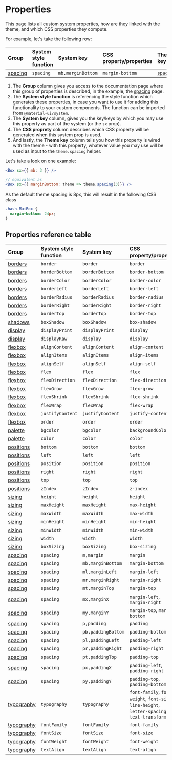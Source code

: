 # Properties

<p class="description">This page lists all custom system properties, how are they linked with the theme, and which CSS properties they compute.</p>

For example, let's take the following row:

| Group                       | System style function | System key        | CSS property/properties | Theme key                                                        |
| :-------------------------- | :-------------------- | :---------------- | :---------------------- | :--------------------------------------------------------------- |
| [spacing](/system/spacing/) | `spacing`             | `mb,marginBottom` | `margin-bottom`         | [`spacing`](/customization/default-theme/?expand-path=$.spacing) |

1. The <b>Group</b> column gives you access to the documentation page where this group of properties is described, in the example, the [spacing](/system/spacing/) page.
2. The <b>System style function</b> is referencing the style function which generates these properties, in case you want to use it for adding this functionality to your custom components. The function can be imported from `@material-ui/system`.
3. The <b>System key</b> column, gives you the key/keys by which you may use this property as part of the system (or the `sx` prop).
4. The <b>CSS proprety</b> column describes which CSS property will be generated when this system prop is used.
5. And lastly, the <b>Theme key</b> column tells you how this property is wired with the theme - with this property, whatever value you may use will be used as input to the `theme.spacing` helper.

Let's take a look on one example:

```jsx
<Box sx={{ mb: 3 }} />

// equivalent as
<Box sx={{ marginBottom: theme => theme.spacing(3)}} />
```

As the default theme spacing is 8px, this will result in the following CSS class

```css
.hash-MuiBox {
  margin-bottom: 24px;
}
```

## Properties reference table

| Group                             | System style function | System key         | CSS property/properties                                                                      | Theme key                                                              |
| :-------------------------------- | :-------------------- | :----------------- | :------------------------------------------------------------------------------------------- | :--------------------------------------------------------------------- |
| [borders](/system/borders/)       | `border`              | `border`           | `border`                                                                                     | `borders`                                                              |
| [borders](/system/borders/)       | `borderBottom`        | `borderBottom`     | `border-bottom`                                                                              | `borders`                                                              |
| [borders](/system/borders/)       | `borderColor`         | `borderColor`      | `border-color`                                                                               | [`palette`](/customization/default-theme/?expand-path=$.palette)       |
| [borders](/system/borders/)       | `borderLeft`          | `borderLeft`       | `border-left`                                                                                | `borders`                                                              |
| [borders](/system/borders/)       | `borderRadius`        | `borderRadius`     | `border-radius`                                                                              | [`shape`](/customization/default-theme/?expand-path=$.shape)           |
| [borders](/system/borders/)       | `borderRight`         | `borderRight`      | `border-right`                                                                               | `borders`                                                              |
| [borders](/system/borders/)       | `borderTop`           | `borderTop`        | `border-top`                                                                                 | `borders`                                                              |
| [shadows](/system/shadows/)       | `boxShadow`           | `boxShadow`        | `box-shadow`                                                                                 | `shadows`                                                              |
| [display](/system/display/)       | `displayPrint`        | `displayPrint`     | `display`                                                                                    | none                                                                   |
| [display](/system/display/)       | `displayRaw`          | `display`          | `display`                                                                                    | none                                                                   |
| [flexbox](/system/flexbox/)       | `alignContent`        | `alignContent`     | `align-content`                                                                              | none                                                                   |
| [flexbox](/system/flexbox/)       | `alignItems`          | `alignItems`       | `align-items`                                                                                | none                                                                   |
| [flexbox](/system/flexbox/)       | `alignSelf`           | `alignSelf`        | `align-self`                                                                                 | none                                                                   |
| [flexbox](/system/flexbox/)       | `flex`                | `flex`             | `flex`                                                                                       | none                                                                   |
| [flexbox](/system/flexbox/)       | `flexDirection`       | `flexDirection`    | `flex-direction`                                                                             | none                                                                   |
| [flexbox](/system/flexbox/)       | `flexGrow`            | `flexGrow`         | `flex-grow`                                                                                  | none                                                                   |
| [flexbox](/system/flexbox/)       | `flexShrink`          | `flexShrink`       | `flex-shrink`                                                                                | none                                                                   |
| [flexbox](/system/flexbox/)       | `flexWrap`            | `flexWrap`         | `flex-wrap`                                                                                  | none                                                                   |
| [flexbox](/system/flexbox/)       | `justifyContent`      | `justifyContent`   | `justify-content`                                                                            | none                                                                   |
| [flexbox](/system/flexbox/)       | `order`               | `order`            | `order`                                                                                      | none                                                                   |
| [palette](/system/palette/)       | `bgcolor`             | `bgcolor`          | `backgroundColor`                                                                            | [`palette`](/customization/default-theme/?expand-path=$.palette)       |
| [palette](/system/palette/)       | `color`               | `color`            | `color`                                                                                      | [`palette`](/customization/default-theme/?expand-path=$.palette)       |
| [positions](/system/positions/)   | `bottom`              | `bottom`           | `bottom`                                                                                     | none                                                                   |
| [positions](/system/positions/)   | `left`                | `left`             | `left`                                                                                       | none                                                                   |
| [positions](/system/positions/)   | `position`            | `position`         | `position`                                                                                   | none                                                                   |
| [positions](/system/positions/)   | `right`               | `right`            | `right`                                                                                      | none                                                                   |
| [positions](/system/positions/)   | `top`                 | `top`              | `top`                                                                                        | none                                                                   |
| [positions](/system/positions/)   | `zIndex`              | `zIndex`           | `z-index`                                                                                    | [`zIndex`](/customization/default-theme/?expand-path=$.zIndex)         |
| [sizing](/system/sizing/)         | `height`              | `height`           | `height`                                                                                     | none                                                                   |
| [sizing](/system/sizing/)         | `maxHeight`           | `maxHeight`        | `max-height`                                                                                 | none                                                                   |
| [sizing](/system/sizing/)         | `maxWidth`            | `maxWidth`         | `max-width`                                                                                  | none                                                                   |
| [sizing](/system/sizing/)         | `minHeight`           | `minHeight`        | `min-height`                                                                                 | none                                                                   |
| [sizing](/system/sizing/)         | `minWidth`            | `minWidth`         | `min-width`                                                                                  | none                                                                   |
| [sizing](/system/sizing/)         | `width`               | `width`            | `width`                                                                                      | none                                                                   |
| [sizing](/system/sizing/)         | `boxSizing`           | `boxSizing`        | `box-sizing`                                                                                 | none                                                                   |
| [spacing](/system/spacing/)       | `spacing`             | `m,margin`         | `margin`                                                                                     | [`spacing`](/customization/default-theme/?expand-path=$.spacing)       |
| [spacing](/system/spacing/)       | `spacing`             | `mb,marginBottom`  | `margin-bottom`                                                                              | [`spacing`](/customization/default-theme/?expand-path=$.spacing)       |
| [spacing](/system/spacing/)       | `spacing`             | `ml,marginLeft`    | `margin-left`                                                                                | [`spacing`](/customization/default-theme/?expand-path=$.spacing)       |
| [spacing](/system/spacing/)       | `spacing`             | `mr,marginRight`   | `margin-right`                                                                               | [`spacing`](/customization/default-theme/?expand-path=$.spacing)       |
| [spacing](/system/spacing/)       | `spacing`             | `mt,marginTop`     | `margin-top`                                                                                 | [`spacing`](/customization/default-theme/?expand-path=$.spacing)       |
| [spacing](/system/spacing/)       | `spacing`             | `mx,marginX`       | `margin-left`, `margin-right`                                                                | [`spacing`](/customization/default-theme/?expand-path=$.spacing)       |
| [spacing](/system/spacing/)       | `spacing`             | `my,marginY`       | `margin-top`, `margin-bottom`                                                                | [`spacing`](/customization/default-theme/?expand-path=$.spacing)       |
| [spacing](/system/spacing/)       | `spacing`             | `p,padding`        | `padding`                                                                                    | [`spacing`](/customization/default-theme/?expand-path=$.spacing)       |
| [spacing](/system/spacing/)       | `spacing`             | `pb,paddingBottom` | `padding-bottom`                                                                             | [`spacing`](/customization/default-theme/?expand-path=$.spacing)       |
| [spacing](/system/spacing/)       | `spacing`             | `pl,paddingLeft`   | `padding-left`                                                                               | [`spacing`](/customization/default-theme/?expand-path=$.spacing)       |
| [spacing](/system/spacing/)       | `spacing`             | `pr,paddingRight`  | `padding-right`                                                                              | [`spacing`](/customization/default-theme/?expand-path=$.spacing)       |
| [spacing](/system/spacing/)       | `spacing`             | `pt,paddingTop`    | `padding-top`                                                                                | [`spacing`](/customization/default-theme/?expand-path=$.spacing)       |
| [spacing](/system/spacing/)       | `spacing`             | `px,paddingX`      | `padding-left`, `padding-right`                                                              | [`spacing`](/customization/default-theme/?expand-path=$.spacing)       |
| [spacing](/system/spacing/)       | `spacing`             | `py,paddingY`      | `padding-top`, `padding-bottom`                                                              | [`spacing`](/customization/default-theme/?expand-path=$.spacing)       |
| [typography](/system/typography/) | `typography`          | `typography`       | `font-family`, `font-weight`, `font-size`, `line-height`, `letter-spacing`, `text-transform` | [`typography`](/customization/default-theme/?expand-path=$.typography) |
| [typography](/system/typography/) | `fontFamily`          | `fontFamily`       | `font-family`                                                                                | [`typography`](/customization/default-theme/?expand-path=$.typography) |
| [typography](/system/typography/) | `fontSize`            | `fontSize`         | `font-size`                                                                                  | [`typography`](/customization/default-theme/?expand-path=$.typography) |
| [typography](/system/typography/) | `fontWeight`          | `fontWeight`       | `font-weight`                                                                                | [`typography`](/customization/default-theme/?expand-path=$.typography) |
| [typography](/system/typography/) | `textAlign`           | `textAlign`        | `text-align`                                                                                 | none                                                                   |
